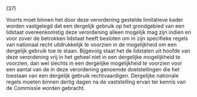 (37)

Voorts moet binnen het door deze verordening gestelde limitatieve kader worden vastgelegd dat een dergelijk gebruik op het grondgebied van een lidstaat overeenkomstig deze verordening alleen mogelijk mag zijn indien en voor zover de betrokken lidstaat heeft besloten om in zijn specifieke regels van nationaal recht uitdrukkelijk te voorzien in de mogelijkheid om een dergelijk gebruik toe te staan. Bijgevolg staat het de lidstaten uit hoofde van deze verordening vrij in het geheel niet in een dergelijke mogelijkheid te voorzien, dan wel slechts in een dergelijke mogelijkheid te voorzien voor een aantal van de in deze verordening genoemde doelstellingen die het toestaan van een dergelijk gebruik rechtvaardigen. Dergelijke nationale regels moeten binnen dertig dagen na de vaststelling ervan ter kennis van de Commissie worden gebracht.
